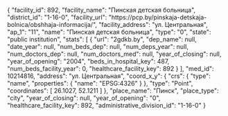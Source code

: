 {
    "facility_id": 892,
    "facility_name": "Пинская детская больница",
    "district_id": "1-16-0",
    "facility_url": "https:\/\/pcp.by\/pinskaja-detskaja-bolnica\/obshhaja-informacija\/",
    "facility_address": "ул. Центральная",
    "ap_1": "11",
    "name": "Пинская детская больница",
    "type": "0",
    "state": "public institution",
    "stats": [
        {
            "url": "2gdkb.by",
            "dep_name": null,
            "date_year": null,
            "num_beds_dep": null,
            "num_deps_year": null,
            "num_doctors_dep": null,
            "num_doctors_med": null,
            "year_of_closing": null,
            "year_of_opening": "2004",
            "beds_in_hospital_key": 487,
            "num_beds_facility_year": 0,
            "healthcare_facility_key": 892
        }
    ],
    "med_id": 10214816,
    "address": "ул. Центральная",
    "coord_x_y": {
        "crs": {
            "type": "name",
            "properties": {
                "name": "EPSG:4326"
            }
        },
        "type": "Point",
        "coordinates": [
            26.1027,
            52.1211
        ]
    },
    "place_name": "Пинск",
    "place_type": "city",
    "year_of_closing": null,
    "year_of_opening": "0",
    "healthcare_facility_key": 892,
    "administrative_division_id": "1-16-0"
}